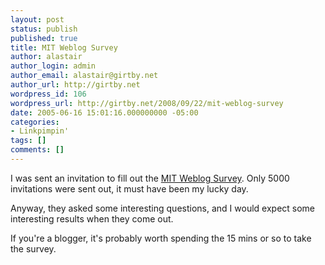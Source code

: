 ```yaml
---
layout: post
status: publish
published: true
title: MIT Weblog Survey
author: alastair
author_login: admin
author_email: alastair@girtby.net
author_url: http://girtby.net
wordpress_id: 106
wordpress_url: http://girtby.net/2008/09/22/mit-weblog-survey
date: 2005-06-16 15:01:16.000000000 -05:00
categories:
- Linkpimpin'
tags: []
comments: []
---
```

I was sent an invitation to fill out the [MIT Weblog Survey](http://blogsurvey.media.mit.edu/). Only 5000 invitations were sent out, it must have been my lucky day.

Anyway, they asked some interesting questions, and I would expect some interesting results when they come out.

If you're a blogger, it's probably worth spending the 15 mins or so to take the survey.

